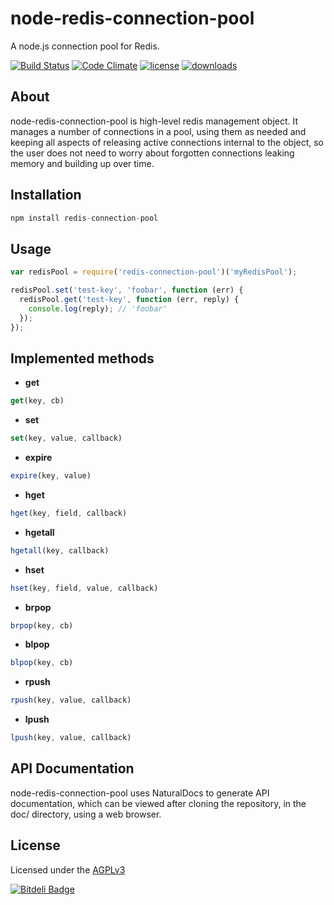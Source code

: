 node-redis-connection-pool
==========================

A node.js connection pool for Redis.

[![Build Status](http://img.shields.io/travis/silverbucket/node-redis-connection-pool.svg?style=flat)](http://travis-ci.org/silverbucket/webfinger.js)
[![Code Climate](http://img.shields.io/codeclimate/github/silverbucket/node-redis-connection-pool.svg?style=flat)](https://codeclimate.com/github/silverbucket/webfinger.js)
[![license](https://img.shields.io/npm/l/node-redis-connection-pool.svg?style=flat)](https://npmjs.org/package/webfinger.js)
[![downloads](http://img.shields.io/npm/dm/node-redis-connection-pool.svg?style=flat)](https://npmjs.org/package/webfinger.js)

## About
  node-redis-connection-pool is high-level redis management object. It manages
a number of connections in a pool, using them as needed and keeping all aspects
of releasing active connections internal to the object, so the user does not
need to worry about forgotten connections leaking memory and building up over
time.

## Installation

```javascript
npm install redis-connection-pool
```

## Usage

```javascript
var redisPool = require('redis-connection-pool')('myRedisPool');

redisPool.set('test-key', 'foobar', function (err) {
  redisPool.get('test-key', function (err, reply) {
    console.log(reply); // 'foobar'
  });
});
```

## Implemented methods

  * **get**
```javascript
get(key, cb)
```

  * **set**
```javascript
set(key, value, callback)
```

  * **expire**
```javascript
expire(key, value)
```

  * **hget**
```javascript
hget(key, field, callback)
```

  * **hgetall**
```javascript
hgetall(key, callback)
```

  * **hset**
```javascript
hset(key, field, value, callback)
```

  * **brpop**
```javascript
brpop(key, cb)
```

  * **blpop**
```javascript
blpop(key, cb)
```

  * **rpush**
```javascript
rpush(key, value, callback)
```

  * **lpush**
```javascript
lpush(key, value, callback)
```


## API Documentation
node-redis-connection-pool uses NaturalDocs to generate API documentation, which can be
viewed after cloning the repository, in the doc/ directory, using a web browser.


## License

Licensed under the [AGPLv3](https://github.com/silverbucket/node-redis-connection-pool/blob/master/LICENSE)


[![Bitdeli Badge](https://d2weczhvl823v0.cloudfront.net/silverbucket/node-redis-connectoin-pool/trend.png)](https://bitdeli.com/free "Bitdeli Badge")

